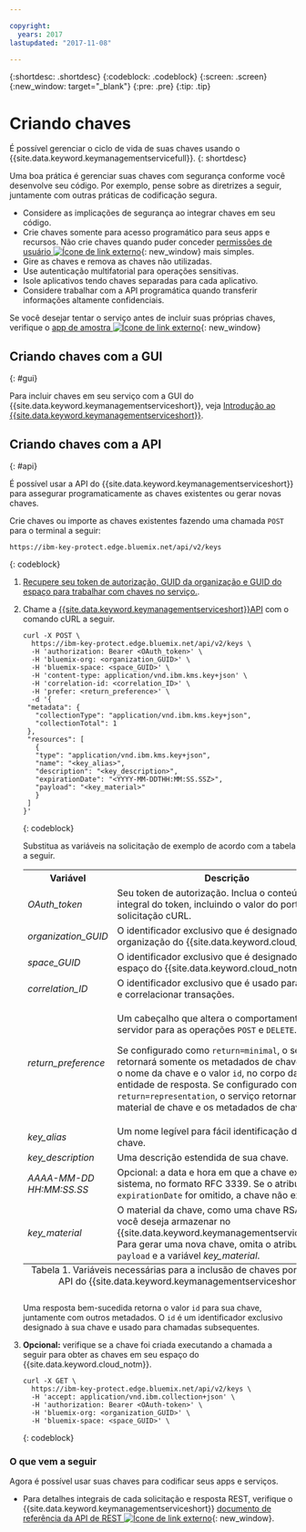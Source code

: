 ```yaml
---

copyright:
  years: 2017
lastupdated: "2017-11-08"

---
```


{:shortdesc: .shortdesc}
{:codeblock: .codeblock}
{:screen: .screen}
{:new_window: target="_blank"}
{:pre: .pre}
{:tip: .tip}

# Criando chaves

É possível gerenciar o ciclo de vida de suas chaves usando o {{site.data.keyword.keymanagementservicefull}}.
{: shortdesc}

Uma boa prática é gerenciar suas chaves com segurança conforme
você desenvolve seu código. Por exemplo, pense sobre as diretrizes a seguir, juntamente com outras práticas de codificação segura.

- Considere as implicações de segurança ao integrar chaves em seu código.
- Crie chaves somente para acesso programático para seus apps e recursos. Não crie chaves quando puder conceder [permissões de usuário ![Ícone de link externo](../../icons/launch-glyph.svg "Ícone de link externo")](https://console.bluemix.net/docs/admin/patterns.html#userroles){: new_window} mais simples.
- Gire as chaves e remova as chaves não utilizadas.
- Use autenticação multifatorial para operações sensitivas.
- Isole aplicativos tendo chaves separadas para cada aplicativo.
- Considere trabalhar com a API programática quando transferir informações altamente confidenciais.

Se você desejar tentar o serviço antes de incluir suas próprias chaves, verifique o [app de amostra ![Ícone de link externo](../../icons/launch-glyph.svg "Ícone de link externo")](https://github.com/IBM-Bluemix/key-protect-helloworld-python){: new_window}

## Criando chaves com a GUI
{: #gui}

Para incluir chaves em seu serviço com a GUI do {{site.data.keyword.keymanagementserviceshort}}, veja [Introdução ao {{site.data.keyword.keymanagementserviceshort}}](/docs/services/keymgmt/index.html#addkey).

## Criando chaves com a API
{: #api}

É possível usar a API do {{site.data.keyword.keymanagementserviceshort}} para assegurar programaticamente as chaves existentes ou gerar novas chaves.

Crie chaves ou importe as chaves existentes fazendo uma chamada `POST` para o terminal a seguir:

```
https://ibm-key-protect.edge.bluemix.net/api/v2/keys
```
{: codeblock}

1. [Recupere seu token de autorização, GUID da organização e GUID do espaço para trabalhar com chaves no serviço.](/docs/services/keymgmt/keyprotect_authentication.html).

2. Chame a [{{site.data.keyword.keymanagementserviceshort}}API](https://console.ng.bluemix.net/apidocs/639) com o comando cURL a seguir.

    ```cURL
    curl -X POST \
      https://ibm-key-protect.edge.bluemix.net/api/v2/keys \
      -H 'authorization: Bearer <OAuth_token>' \
      -H 'bluemix-org: <organization_GUID>' \
      -H 'bluemix-space: <space_GUID>' \
      -H 'content-type: application/vnd.ibm.kms.key+json' \
      -H 'correlation-id: <correlation_ID>' \
      -H 'prefer: <return_preference>' \
      -d '{
     "metadata": {
       "collectionType": "application/vnd.ibm.kms.key+json",
       "collectionTotal": 1
     },
     "resources": [
       {
       "type": "application/vnd.ibm.kms.key+json",
       "name": "<key_alias>",
       "description": "<key_description>",
       "expirationDate": "<YYYY-MM-DDTHH:MM:SS.SSZ>",
       "payload": "<key_material>"
       }
     ]
    }'
    ```
    {: codeblock}

    Substitua as variáveis na solicitação de exemplo de acordo com a tabela a seguir.
    <table>
      <tr>
        <th>Variável</th>
        <th>Descrição</th>
      </tr>
      <tr>
        <td><em>OAuth_token</em></td>
        <td>Seu token de autorização. Inclua o conteúdo integral do token, incluindo o valor do portador, na solicitação cURL.</td>
      </tr>
      <tr>
        <td><em>organization_GUID</em></td>
        <td>O identificador exclusivo que é designado à sua organização do {{site.data.keyword.cloud_notm}}. </td>
      </tr>
      <tr>
        <td><em>space_GUID</em></td>
        <td>O identificador exclusivo que é designado ao seu espaço do {{site.data.keyword.cloud_notm}}.</td>
      </tr>
      <tr>
        <td><em>correlation_ID</em></td>
        <td>O identificador exclusivo que é usado para rastrear e correlacionar transações.</td>
      </tr>
      <tr>
        <td><em>return_preference</em></td>
        <td><p>Um cabeçalho que altera o comportamento do servidor para as operações <code>POST</code> e <code>DELETE</code>.</p><p>Se configurado como <code>return=minimal</code>, o serviço retornará somente os metadados de chave, como o nome da chave e o valor <code>id</code>, no corpo da entidade de resposta. Se configurado como <code>return=representation</code>, o serviço retornará o material de chave e os metadados de chave.</p></td>
      </tr>
      <tr>
        <td><em>key_alias</em></td>
        <td>Um nome legível para fácil identificação de sua chave.</td>
      </tr>
      <tr>
        <td><em>key_description</em></td>
        <td>Uma descrição estendida de sua chave.</td>
      </tr>
      <tr>
        <td><em>AAAA-MM-DD</em><br><em>HH:MM:SS.SS</em></td>
        <td>Opcional: a data e hora em que a chave expira no sistema, no formato RFC 3339. Se o atributo <code>expirationDate</code> for omitido, a chave não expirará. </td>
      </tr>
      <tr>
        <td><em>key_material</em></td>
        <td>O material da chave, como uma chave RSA, que você deseja armazenar no {{site.data.keyword.keymanagementserviceshort}}. Para gerar uma nova chave, omita o atributo <code>payload</code> e a variável <em>key_material</em>.</td>
      </tr>
      <caption style="caption-side:bottom;">Tabela 1. Variáveis necessárias para a inclusão de chaves por meio da API do {{site.data.keyword.keymanagementserviceshort}}</caption>
    </table>

    Uma resposta bem-sucedida retorna o valor `id` para sua chave, juntamente com outros metadados. O `id` é um identificador exclusivo designado à sua chave e usado para chamadas subsequentes.

3. **Opcional:** verifique se a chave foi criada executando a chamada a seguir para obter as chaves em seu espaço do {{site.data.keyword.cloud_notm}}.

    ```cURL
    curl -X GET \
      https://ibm-key-protect.edge.bluemix.net/api/v2/keys \
      -H 'accept: application/vnd.ibm.collection+json' \
      -H 'authorization: Bearer <OAuth-token>' \
      -H 'bluemix-org: <organization_GUID>' \
      -H 'bluemix-space: <space_GUID>' \
    ```
    {: codeblock}

### O que vem a seguir

Agora é possível usar suas chaves para codificar seus apps e serviços.

- Para detalhes integrais de cada solicitação e resposta REST, verifique o {{site.data.keyword.keymanagementserviceshort}} [documento de referência da API de REST ![Ícone de link externo](../../icons/launch-glyph.svg "Ícone de link externo")](https://console.ng.bluemix.net/apidocs/639){: new_window}.
